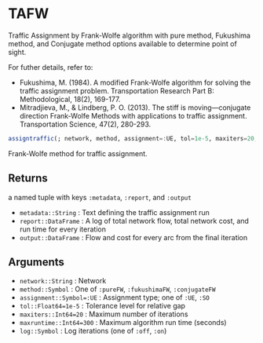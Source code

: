 # TAFW
Traffic Assignment by Frank-Wolfe algorithm with pure method, Fukushima method, and Conjugate method options available to determine point of sight.

For futher details, refer to:
- Fukushima, M. (1984). A modified Frank-Wolfe algorithm for solving the traffic assignment problem. Transportation Research Part B: Methodological, 18(2), 169-177.
- Mitradjieva, M., & Lindberg, P. O. (2013). The stiff is moving—conjugate direction Frank-Wolfe Methods with applications to traffic assignment. Transportation Science, 47(2), 280-293.

```julia
assigntraffic(; network, method, assignment=:UE, tol=1e-5, maxiters=20, maxruntime=300, log=:off)
```

Frank-Wolfe method for traffic assignment.

## Returns
a named tuple with keys `:metadata`, `:report`, and `:output`
- `metadata::String`  : Text defining the traffic assignment run 
- `report::DataFrame` : A log of total network flow, total network cost, and run time for every iteration
- `output::DataFrame` : Flow and cost for every arc from the final iteration

## Arguments
- `network::String`         : Network
- `method::Symbol`          : One of `:pureFW`, `:fukushimaFW`, `:conjugateFW`
- `assignment::Symbol=:UE`  : Assignment type; one of `:UE`, `:SO`
- `tol::Float64=1e-5`       : Tolerance level for relative gap
- `maxiters::Int64=20`      : Maximum number of iterations
- `maxruntime::Int64=300`   : Maximum algorithm run time (seconds)
- `log::Symbol`             : Log iterations (one of `:off`, `:on`)
